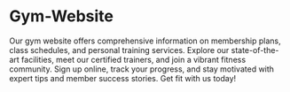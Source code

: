 # Gym-Website
Our gym website offers comprehensive information on membership plans, class schedules, and personal training services. Explore our state-of-the-art facilities, meet our certified trainers, and join a vibrant fitness community. Sign up online, track your progress, and stay motivated with expert tips and member success stories. Get fit with us today!
